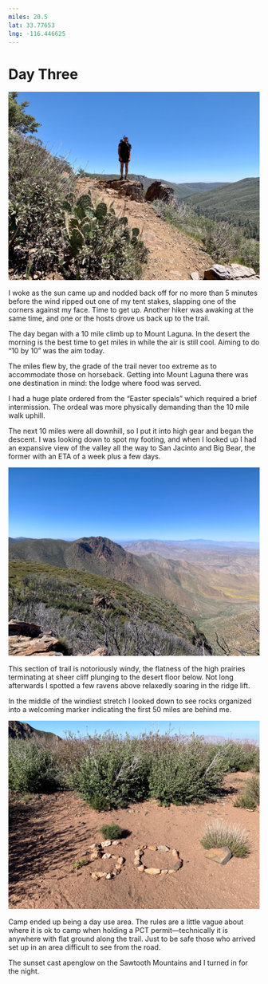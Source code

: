 ```yaml
---
miles: 20.5
lat: 33.77653
lng: -116.446625
---
```


# Day Three

![r:75](2019-04-21.jpeg)

I woke as the sun came up and nodded back off for no more than 5 minutes before the wind ripped out one of my tent stakes, slapping one of the corners against my face. Time to get up. Another hiker was awaking at the same time, and one or the hosts drove us back up to the trail.

The day began with a 10 mile climb up to Mount Laguna. In the desert the morning is the best time to get miles in while the air is still cool. Aiming to do “10 by 10” was the aim today.

<!-- more -->

The miles flew by, the grade of the trail never too extreme as to accommodate those on horseback. Getting into Mount Laguna there was one destination in mind: the lodge where food was served.

I had a huge plate ordered from the “Easter specials” which required a brief intermission. The ordeal was more physically demanding than the 10 mile walk uphill.

The next 10 miles were all downhill, so I put it into high gear and began the descent. I was looking down to spot my footing, and when I looked up I had an expansive view of the valley all the way to San Jacinto and Big Bear, the former with an ETA of a week plus a few days.

![r:75](2019-04-21-2.jpeg)

This section of trail is notoriously windy, the flatness of the high prairies terminating at sheer cliff plunging to the desert floor below. Not long afterwards I spotted a few ravens above relaxedly soaring in the ridge lift.

In the middle of the windiest stretch I looked down to see rocks organized into a welcoming marker indicating the first 50 miles are behind me.

![r:75](2019-04-21-3.jpeg)

Camp ended up being a day use area. The rules are a little vague about where it is ok to camp when holding a PCT permit—technically it is anywhere with flat ground along the trail. Just to be safe those who arrived set up in an area difficult to see from the road.

The sunset cast apenglow on the Sawtooth Mountains and I turned in for the night.
